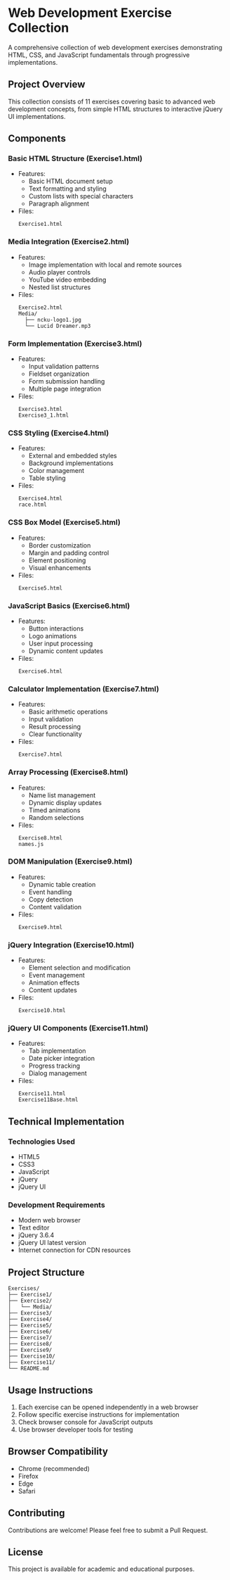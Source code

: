 # Web Development Exercise Collection
A comprehensive collection of web development exercises demonstrating HTML, CSS, and JavaScript fundamentals through progressive implementations.

## Project Overview
This collection consists of 11 exercises covering basic to advanced web development concepts, from simple HTML structures to interactive jQuery UI implementations.

## Components

### Basic HTML Structure (Exercise1.html)
- Features:
  - Basic HTML document setup
  - Text formatting and styling
  - Custom lists with special characters
  - Paragraph alignment
- Files:
  ```
  Exercise1.html
  ```

### Media Integration (Exercise2.html)
- Features:
  - Image implementation with local and remote sources
  - Audio player controls
  - YouTube video embedding
  - Nested list structures
- Files:
  ```
  Exercise2.html
  Media/
    ├── ncku-logo1.jpg
    └── Lucid Dreamer.mp3
  ```

### Form Implementation (Exercise3.html)
- Features:
  - Input validation patterns
  - Fieldset organization
  - Form submission handling
  - Multiple page integration
- Files:
  ```
  Exercise3.html
  Exercise3_1.html
  ```

### CSS Styling (Exercise4.html)
- Features:
  - External and embedded styles
  - Background implementations
  - Color management
  - Table styling
- Files:
  ```
  Exercise4.html
  race.html
  ```

### CSS Box Model (Exercise5.html)
- Features:
  - Border customization
  - Margin and padding control
  - Element positioning
  - Visual enhancements
- Files:
  ```
  Exercise5.html
  ```

### JavaScript Basics (Exercise6.html)
- Features:
  - Button interactions
  - Logo animations
  - User input processing
  - Dynamic content updates
- Files:
  ```
  Exercise6.html
  ```

### Calculator Implementation (Exercise7.html)
- Features:
  - Basic arithmetic operations
  - Input validation
  - Result processing
  - Clear functionality
- Files:
  ```
  Exercise7.html
  ```

### Array Processing (Exercise8.html)
- Features:
  - Name list management
  - Dynamic display updates
  - Timed animations
  - Random selections
- Files:
  ```
  Exercise8.html
  names.js
  ```

### DOM Manipulation (Exercise9.html)
- Features:
  - Dynamic table creation
  - Event handling
  - Copy detection
  - Content validation
- Files:
  ```
  Exercise9.html
  ```

### jQuery Integration (Exercise10.html)
- Features:
  - Element selection and modification
  - Event management
  - Animation effects
  - Content updates
- Files:
  ```
  Exercise10.html
  ```

### jQuery UI Components (Exercise11.html)
- Features:
  - Tab implementation
  - Date picker integration
  - Progress tracking
  - Dialog management
- Files:
  ```
  Exercise11.html
  Exercise11Base.html
  ```

## Technical Implementation

### Technologies Used
- HTML5
- CSS3
- JavaScript
- jQuery
- jQuery UI

### Development Requirements
- Modern web browser
- Text editor
- jQuery 3.6.4
- jQuery UI latest version
- Internet connection for CDN resources

## Project Structure
```
Exercises/
├── Exercise1/
├── Exercise2/
│   └── Media/
├── Exercise3/
├── Exercise4/
├── Exercise5/
├── Exercise6/
├── Exercise7/
├── Exercise8/
├── Exercise9/
├── Exercise10/
├── Exercise11/
└── README.md
```

## Usage Instructions
1. Each exercise can be opened independently in a web browser
2. Follow specific exercise instructions for implementation
3. Check browser console for JavaScript outputs
4. Use browser developer tools for testing

## Browser Compatibility
- Chrome (recommended)
- Firefox
- Edge
- Safari

## Contributing
Contributions are welcome! Please feel free to submit a Pull Request.

## License
This project is available for academic and educational purposes.
